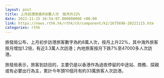 ```yaml
---
layout: post
title: 上月訪港旅客約8萬人次　按月升22%
date: 2022-11-15 16:54:07.000000000 +08:00
link: https://news.rthk.hk/rthk/ch/component/k2/1675698-20221115.htm
categories: rthk
---
```


旅發局公布，上月初步訪港旅客數字為約8萬人次，按月上升22%，其中海外旅客按月增加1.2倍，有近3.3萬人次訪港；內地旅客按月下跌7%至47000多人次訪港。

旅發局表示，旅客到訪目的，主要仍是以香港作為過夜停留的中途站、商務、探親或有必要出行為主，累計今年頭10個月有約33萬旅客人次訪港。
